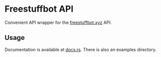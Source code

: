 # Freestuffbot API
Convenient API wrapper for the [freestuffbot.xyz](https://freestuffbot.xyz) API.

## Usage
Documentation is available at [docs.rs](https://docs.rs/freestuffapi).
There is also an examples directory.
